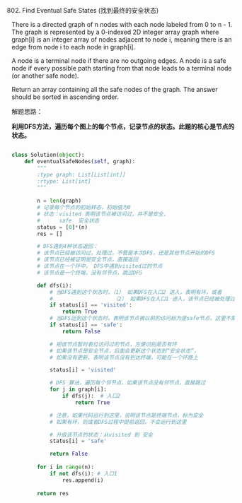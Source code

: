 802. Find Eventual Safe States (找到最终的安全状态)

There is a directed graph of n nodes with each node labeled from 0 to n - 1. The graph is represented by a 0-indexed 2D integer array graph where graph[i] is an integer array of nodes adjacent to node i, meaning there is an edge from node i to each node in graph[i].

A node is a terminal node if there are no outgoing edges. A node is a safe node if every possible path starting from that node leads to a terminal node (or another safe node).

Return an array containing all the safe nodes of the graph. The answer should be sorted in ascending order.

解题思路：

**利用DFS方法，遍历每个图上的每个节点，记录节点的状态。此题的核心是节点的状态。**

```python

class Solution(object):
    def eventualSafeNodes(self, graph):
        """
        :type graph: List[List[int]]
        :rtype: List[int]
        """
        
        n = len(graph)
        # 记录每个节点的初始转态，初始值为0
        # 状态：visited 表明该节点被访问过，并不是安全，
        #      safe  安全状态
        status = [0]*(n)
        res = []

        # DFS遇到4种状态返回：
        # 该节点已经被访问过，处理过，不管是本次DFS，还是其他节点开始的DFS
        # 该节点已经被证明是安全节点，直接返回
        # 该节点在一个环中， DFS中遇到visited过的节点
        # 该节点是一个终端，没有邻节点，跳过DFS

        def dfs(i):
            # 当DFS遇到这个状态时，（1） 如果DFS在入口2 进入，表明有环，或者
            #                   （2） 如果DFS在入口1 进入，该节点已经被处理过，不需要进一步重复处理，直接返回
            if status[i] == 'visited':
                return True
            # 当DFS运到这个状态时，表明该节点被以前的访问标为是safe节点，这里不需要重复处理，直接返回安全状态
            if status[i] == 'safe':
                return False

            # 把该节点暂时表位访问过的节点，方便识别是否有环
            # 如果该节点是安全节点，后面会更新这个状态到“安全状态”，
            # 如果没有更新，表明该节点没有到达终端，可能在一个环路上

            status[i] = 'visited'

            # DFS 算法，遍历每个邻节点，如果该节点没有邻节点，直接跳过
            for j in graph[i]:
                if dfs(j):  # 入口2
                    return True

            # 注意，如果代码运行到这里，说明该节点是终端节点，标为安全
            # 如果有环，则或者DFS过程中提前返回，不会运行到这里

            # 升级该节点的状态：从visited 到 安全
            status[i] = 'safe'

            return False
        
        for i in range(n):
            if not dfs(i): # 入口1
                res.append(i)
        
        return res

```
